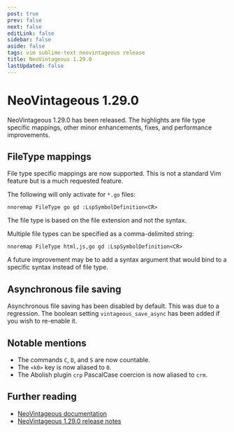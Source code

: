 ```yaml
---
post: true
prev: false
next: false
editLink: false
sidebar: false
aside: false
tags: vim sublime-text neovintageous release
title: NeoVintageous 1.29.0
lastUpdated: false
---
```


# NeoVintageous 1.29.0

NeoVintageous 1.29.0 has been released.  The highlights are file type specific mappings, other minor enhancements, fixes, and performance improvements.

## FileType mappings

File type specific mappings are now supported. This is not a standard Vim feature but is a much requested feature.

The following will only activate for `*.go` files:

    nnoremap FileType go gd :LspSymbolDefinition<CR>

The file type is based on the file extension and not the syntax.

Multiple file types can be specified as a comma-delimited string:

    nnoremap FileType html,js,go gd :LspSymbolDefinition<CR>

A future improvement may be to add a syntax argument that would bind to a specific syntax instead of file type.

## Asynchronous file saving

Asynchronous file saving has been disabled by default. This was due to a regression. The boolean setting `vintageous_save_async` has been added if you wish to re-enable it.

## Notable mentions

* The commands `C`, `D`, and `S` are now countable.
* The `<k0>` key is now aliased to `0`.
* The Abolish plugin `crp` PascalCase coercion is now aliased to `crm`.

## Further reading

* [NeoVintageous documentation](https://neovintageous.github.io/)
* [NeoVintageous 1.29.0 release notes](https://github.com/NeoVintageous/NeoVintageous/releases/tag/1.29.0)
